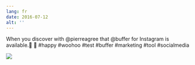 ```yaml
---
lang: fr
date: 2016-07-12
alt: ''
---
```


When you discover with @pierreagree that @buffer for Instagram is available.🎈 📸  #happy #woohoo #test #buffer #marketing #tool #socialmedia

![](/photos/2016-07-12-1468331475.jpg)